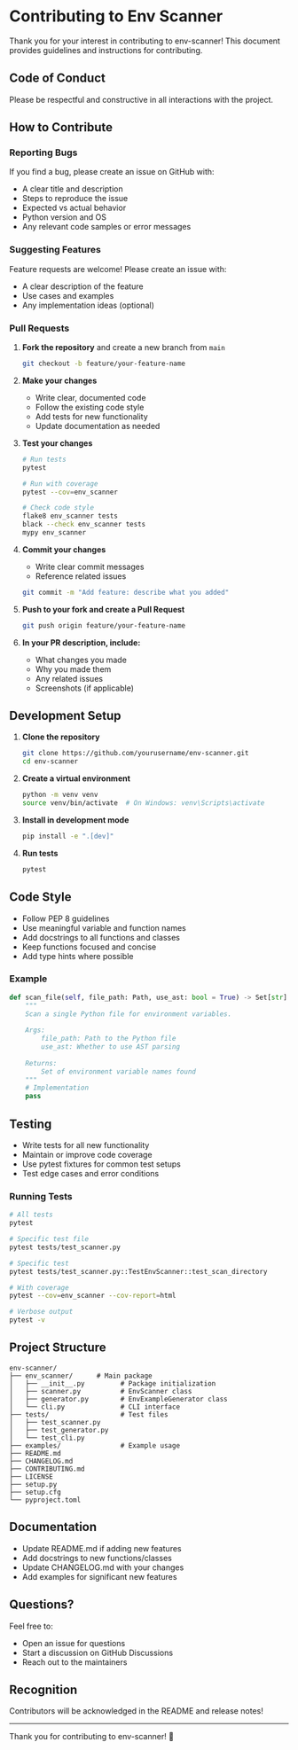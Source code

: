 # Contributing to Env Scanner

Thank you for your interest in contributing to env-scanner! This document provides guidelines and instructions for contributing.

## Code of Conduct

Please be respectful and constructive in all interactions with the project.

## How to Contribute

### Reporting Bugs

If you find a bug, please create an issue on GitHub with:
- A clear title and description
- Steps to reproduce the issue
- Expected vs actual behavior
- Python version and OS
- Any relevant code samples or error messages

### Suggesting Features

Feature requests are welcome! Please create an issue with:
- A clear description of the feature
- Use cases and examples
- Any implementation ideas (optional)

### Pull Requests

1. **Fork the repository** and create a new branch from `main`
   ```bash
   git checkout -b feature/your-feature-name
   ```

2. **Make your changes**
   - Write clear, documented code
   - Follow the existing code style
   - Add tests for new functionality
   - Update documentation as needed

3. **Test your changes**
   ```bash
   # Run tests
   pytest
   
   # Run with coverage
   pytest --cov=env_scanner
   
   # Check code style
   flake8 env_scanner tests
   black --check env_scanner tests
   mypy env_scanner
   ```

4. **Commit your changes**
   - Write clear commit messages
   - Reference related issues
   ```bash
   git commit -m "Add feature: describe what you added"
   ```

5. **Push to your fork and create a Pull Request**
   ```bash
   git push origin feature/your-feature-name
   ```

6. **In your PR description, include:**
   - What changes you made
   - Why you made them
   - Any related issues
   - Screenshots (if applicable)

## Development Setup

1. **Clone the repository**
   ```bash
   git clone https://github.com/yourusername/env-scanner.git
   cd env-scanner
   ```

2. **Create a virtual environment**
   ```bash
   python -m venv venv
   source venv/bin/activate  # On Windows: venv\Scripts\activate
   ```

3. **Install in development mode**
   ```bash
   pip install -e ".[dev]"
   ```

4. **Run tests**
   ```bash
   pytest
   ```

## Code Style

- Follow PEP 8 guidelines
- Use meaningful variable and function names
- Add docstrings to all functions and classes
- Keep functions focused and concise
- Add type hints where possible

### Example

```python
def scan_file(self, file_path: Path, use_ast: bool = True) -> Set[str]:
    """
    Scan a single Python file for environment variables.
    
    Args:
        file_path: Path to the Python file
        use_ast: Whether to use AST parsing
        
    Returns:
        Set of environment variable names found
    """
    # Implementation
    pass
```

## Testing

- Write tests for all new functionality
- Maintain or improve code coverage
- Use pytest fixtures for common test setups
- Test edge cases and error conditions

### Running Tests

```bash
# All tests
pytest

# Specific test file
pytest tests/test_scanner.py

# Specific test
pytest tests/test_scanner.py::TestEnvScanner::test_scan_directory

# With coverage
pytest --cov=env_scanner --cov-report=html

# Verbose output
pytest -v
```

## Project Structure

```
env-scanner/
├── env_scanner/      # Main package
│   ├── __init__.py         # Package initialization
│   ├── scanner.py          # EnvScanner class
│   ├── generator.py        # EnvExampleGenerator class
│   └── cli.py              # CLI interface
├── tests/                  # Test files
│   ├── test_scanner.py
│   ├── test_generator.py
│   └── test_cli.py
├── examples/               # Example usage
├── README.md
├── CHANGELOG.md
├── CONTRIBUTING.md
├── LICENSE
├── setup.py
├── setup.cfg
└── pyproject.toml
```

## Documentation

- Update README.md if adding new features
- Add docstrings to new functions/classes
- Update CHANGELOG.md with your changes
- Add examples for significant new features

## Questions?

Feel free to:
- Open an issue for questions
- Start a discussion on GitHub Discussions
- Reach out to the maintainers

## Recognition

Contributors will be acknowledged in the README and release notes!

---

Thank you for contributing to env-scanner! 🎉


